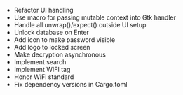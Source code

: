 - Refactor UI handling
- Use macro for passing mutable context into Gtk handler
- Handle all unwrap()/expect() outside UI setup
- Unlock database on Enter
- Add icon to make password visible
- Add logo to locked screen
- Make decryption asynchronous
- Implement search
- Implement WIFI tag
- Honor WiFi standard
- Fix dependency versions in Cargo.toml
